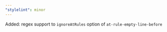 ```yaml
---
"stylelint": minor
---
```


Added: regex support to `ignoreAtRules` option of `at-rule-empty-line-before`
